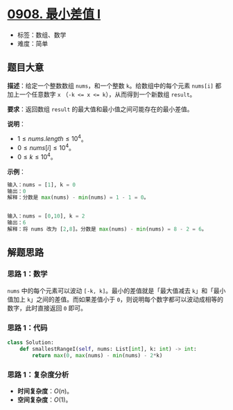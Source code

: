 # [0908. 最小差值 I](https://leetcode.cn/problems/smallest-range-i/)

- 标签：数组、数学
- 难度：简单

## 题目大意

**描述**：给定一个整数数组 `nums`，和一个整数 `k`。给数组中的每个元素 `nums[i]` 都加上一个任意数字 `x` （`-k <= x <= k`），从而得到一个新数组 `result`。

**要求**：返回数组 `result` 的最大值和最小值之间可能存在的最小差值。

**说明**：

- $1 \le nums.length \le 10^4$。
- $0 \le nums[i] \le 10^4$。
- $0 \le k \le 10^4$。

**示例**：

```Python
输入：nums = [1], k = 0
输出：0
解释：分数是 max(nums) - min(nums) = 1 - 1 = 0。


输入：nums = [0,10], k = 2
输出：6
解释：将 nums 改为 [2,8]。分数是 max(nums) - min(nums) = 8 - 2 = 6。
```

## 解题思路

### 思路 1：数学

`nums` 中的每个元素可以波动 `[-k, k]`。最小的差值就是「最大值减去 `k`」和「最小值加上 `k`」之间的差值。而如果差值小于 `0`，则说明每个数字都可以波动成相等的数字，此时直接返回 `0` 即可。

### 思路 1：代码

```Python
class Solution:
    def smallestRangeI(self, nums: List[int], k: int) -> int:
        return max(0, max(nums) - min(nums) - 2*k)
```

### 思路 1：复杂度分析

- **时间复杂度**：$O(n)$。
- **空间复杂度**：$O(1)$。

